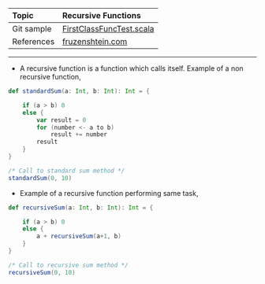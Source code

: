 | Topic | Recursive Functions |
| :--- | :--- |
| Git sample | [FirstClassFuncTest.scala](https://github.com/inbravo/scala-src/blob/master/src/main/scala/com/inbravo/lang/FirstClassFuncTest.scala)	|
| References | [fruzenshtein.com](http://fruzenshtein.com/scala-recursive-function)  	|

---

*	A recursive function is a function which calls itself. Example of a non recursive function,

```scala
def standardSum(a: Int, b: Int): Int = {

    if (a > b) 0
    else {
        var result = 0
        for (number <- a to b)
            result += number
        result
    }
}

/* Call to standard sum method */ 
standardSum(0, 10)
```

*	Example of a recursive function performing same task,
```scala
def recursiveSum(a: Int, b: Int): Int = {

    if (a > b) 0
    else {
        a + recursiveSum(a+1, b)
    }
}

/* Call to recursive sum method */ 
recursiveSum(0, 10)
```